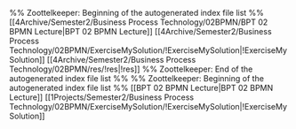%% Zoottelkeeper: Beginning of the autogenerated index file list  %%
 [[4Archive/Semester2/Business Process Technology/02BPMN/BPT 02 BPMN Lecture|BPT 02 BPMN Lecture]]
 [[4Archive/Semester2/Business Process Technology/02BPMN/ExerciseMySolution/!ExerciseMySolution|!ExerciseMySolution]]
 [[4Archive/Semester2/Business Process Technology/02BPMN/res/!res|!res]]
%% Zoottelkeeper: End of the autogenerated index file list  %%
%% Zoottelkeeper: Beginning of the autogenerated index file list  %%
 [[BPT 02 BPMN Lecture|BPT 02 BPMN Lecture]]
 [[1Projects/Semester2/Business Process Technology/02BPMN/ExerciseMySolution/!ExerciseMySolution|!ExerciseMySolution]]
